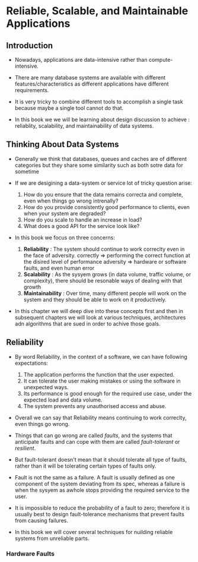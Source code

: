 # Reliable, Scalable, and Maintainable Applications

## Introduction

- Nowadays, applications are data-intensive rather than compute-intensive.

- There are many database systems are available with different features/characteristics as different applications have different requirements.
- It is very tricky to combine different tools to accomplish a single task because maybe a single tool cannot do that.
- In this book we we will be learning about design discussion to achieve : reliablity, scalability, and maintainability of data systems.


## Thinking About Data Systems

- Generally we think that databases, queues and caches are of different categories but they share some similarity such as both sotre data for sometime
- If we are desigining  a data-system or service lot of tricky question arise:
   1. How do you ensure that the data remains correcta and complete, even when things go wrong intrenally?
   2. How do you provide consistently good performance to clients, even when your system are degraded?
   3. How do you scale to handle an increase in load?
   4. What does a good API for the service look like?

- In this book we focus on three concerns:
   1. **Reliability** : The system should continue to work correclty even in the face of adversity.
        correctly => performing the correct function at the disired level of performance
        adversity => hardware or software faults, and even human error
   2. **Scalability** : As the sysyem grows (in data volume, traffic volume, or complexity), there should be resonable ways of dealing with that growth
   3. **Maintainability** : Over time, many different people will work on the system and they should be able to work on it productively.
  
- In this chapter we will deep dive into these concepts first and then in subsequent chapters we will look at various techniques, architectures adn algorithms that are sued in order to achive those goals.


## Reliability

- By word Reliability, in the context of a software, we can have following expectations:
  1. The application performs the function that the user expected.
  2. It can tolerate the user making mistakes or using the software in unexpected ways.
  3. Its performance is good enough for the required use case, under the expected load and data volume.
  4. The system prevents any unauthorised access and abuse.
  
- Overall we can say that Reliability means continuing to work correclty, even things go wrong.
- Things that can go wrong are called *faults*, and the systems that anticipate faults and can cope with them are called *fault-tolerant* or *resilient*.
- But fault-tolerant doesn't mean that it should tolerate all type of faults, rather than it will be tolerating certain types of faults only.
- Fault is not the same as a failure. A fault is usually defined as one component of the system deviating from its spec, whereas a failure is when the sysyem as awhole stops providing the required service to the user. 
- It is impossible to reduce the probability of a fault to zero; therefore it is usually best to design fault-tolerance mechanisms that prevent faults from causing failures.
- In this book we will cover several techniques for nuilding reliable systems from unreliable parts.


### Hardware Faults




